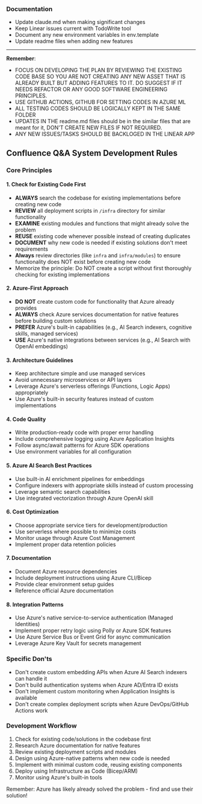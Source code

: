 ### Documentation
- Update claude.md when making significant changes
- Keep Linear issues current with TodoWrite tool
- Document any new environment variables in env.template
- Update readme files when adding new features

---

**Remember**: 

- FOCUS ON DEVELOPING THE PLAN BY REVIEWING THE EXISTING CODE BASE SO YOU ARE NOT CREATING ANY NEW ASSET THAT IS ALREADY BUILT BUT ADDING FEATURES TO IT. DO SUGGEST IF IT NEEDS REFACTOR OR ANY GOOD
SOFTWARE ENGINEERING PRINCIPLES.
- USE GITHUB ACTIONS, GITHUB FOR SETTING CODES IN AZURE ML 
- ALL TESTING CODES SHOULD BE LOGICALLY KEPT IN THE SAME FOLDER
- UPDATES IN THE readme.md files should be in the similar files that are meant for it, DON'T 
CREATE NEW FILES IF NOT REQUIRED. 
- ANY NEW ISSUES/TASKS SHOULD BE BACKLOGED IN THE LINEAR APP

## Confluence Q&A System Development Rules

### Core Principles

#### 1. Check for Existing Code First
- **ALWAYS** search the codebase for existing implementations before creating new code
- **REVIEW** all deployment scripts in `/infra` directory for similar functionality
- **EXAMINE** existing modules and functions that might already solve the problem
- **REUSE** existing code whenever possible instead of creating duplicates
- **DOCUMENT** why new code is needed if existing solutions don't meet requirements
- **Always** review directories (like `infra` and `infra/modules`) to ensure functionality does NOT exist before creating new code
- Memorize the principle: Do NOT create a script without first thoroughly checking for existing implementations

#### 2. Azure-First Approach
- **DO NOT** create custom code for functionality that Azure already provides
- **ALWAYS** check Azure services documentation for native features before building custom solutions
- **PREFER** Azure's built-in capabilities (e.g., AI Search indexers, cognitive skills, managed services)
- **USE** Azure's native integrations between services (e.g., AI Search with OpenAI embeddings)

#### 3. Architecture Guidelines
- Keep architecture simple and use managed services
- Avoid unnecessary microservices or API layers
- Leverage Azure's serverless offerings (Functions, Logic Apps) appropriately
- Use Azure's built-in security features instead of custom implementations

#### 4. Code Quality
- Write production-ready code with proper error handling
- Include comprehensive logging using Azure Application Insights
- Follow async/await patterns for Azure SDK operations
- Use environment variables for all configuration

#### 5. Azure AI Search Best Practices
- Use built-in AI enrichment pipelines for embeddings
- Configure indexers with appropriate skills instead of custom processing
- Leverage semantic search capabilities
- Use integrated vectorization through Azure OpenAI skill

#### 6. Cost Optimization
- Choose appropriate service tiers for development/production
- Use serverless where possible to minimize costs
- Monitor usage through Azure Cost Management
- Implement proper data retention policies

#### 7. Documentation
- Document Azure resource dependencies
- Include deployment instructions using Azure CLI/Bicep
- Provide clear environment setup guides
- Reference official Azure documentation

#### 8. Integration Patterns
- Use Azure's native service-to-service authentication (Managed Identities)
- Implement proper retry logic using Polly or Azure SDK features
- Use Azure Service Bus or Event Grid for async communication
- Leverage Azure Key Vault for secrets management

### Specific Don'ts
- Don't create custom embedding APIs when Azure AI Search indexers can handle it
- Don't build authentication systems when Azure AD/Entra ID exists
- Don't implement custom monitoring when Application Insights is available
- Don't create complex deployment scripts when Azure DevOps/GitHub Actions work

### Development Workflow
1. Check for existing code/solutions in the codebase first
2. Research Azure documentation for native features
3. Review existing deployment scripts and modules
4. Design using Azure-native patterns when new code is needed
5. Implement with minimal custom code, reusing existing components
6. Deploy using Infrastructure as Code (Bicep/ARM)
7. Monitor using Azure's built-in tools

Remember: Azure has likely already solved the problem - find and use their solution!